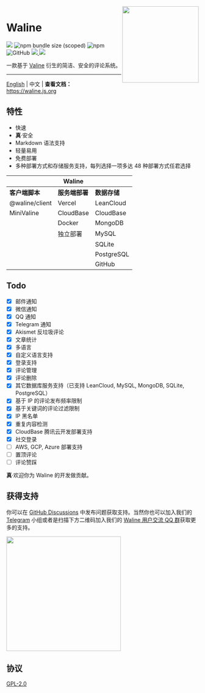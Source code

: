 <img src="./assets/waline.png" width='200' align="right" />

# Waline

![](https://img.shields.io/npm/v/@waline/vercel?color=critical&logo=npm&style=flat-square)
![npm bundle size (scoped)](https://img.shields.io/bundlephobia/minzip/@waline/client?style=flat-square&label=size)
![npm](https://img.shields.io/npm/dm/@waline/vercel?style=flat-square)
![GitHub](https://img.shields.io/github/license/lizheming/waline?style=flat-square)
[ ![](https://img.shields.io/badge/telegram-walinejs-2ca5e0?logo=telegram&style=flat-square) ](https://t.me/walinejs)
[![](https://img.shields.io/badge/QQ-673663898-25bdff?logo=tencent-qq&style=flat-square)](https://qm.qq.com/cgi-bin/qm/qr?k=rPZvq_EBfwQa6QZX7sToVlhH49c6ed0R&jump_from=webapi)

一款基于 [Valine](https://valine.js.org) 衍生的简洁、安全的评论系统。

---

[English](https://github.com/lizheming/waline/blob/master/README.md) | 中文 | **查看文档：** <https://waline.js.org>

## 特性

- 快速
- **真**·安全
- Markdown 语法支持
- 轻量易用
- 免费部署
- 多种部署方式和存储服务支持，每列选择一项多达 48 种部署方式任君选择

|                | Waline         |              |
| -------------- | -------------- | ------------ |
| **客户端脚本** | **服务端部署** | **数据存储** |
| @waline/client | Vercel         | LeanCloud    |
| MiniValine     | CloudBase      | CloudBase    |
|                | Docker         | MongoDB      |
|                | 独立部署       | MySQL        |
|                |                | SQLite       |
|                |                | PostgreSQL   |
|                |                | GitHub       |

## Todo

- [x] 邮件通知
- [x] 微信通知
- [x] QQ 通知
- [x] Telegram 通知
- [x] Akismet 反垃圾评论
- [x] 文章统计
- [x] 多语言
- [x] 自定义语言支持
- [x] 登录支持
- [x] 评论管理
- [x] 评论删除
- [x] 其它数据库服务支持（已支持 LeanCloud, MySQL, MongoDB, SQLite, PostgreSQL）
- [x] 基于 IP 的评论发布频率限制
- [x] 基于关键词的评论过滤限制
- [x] IP 黑名单
- [x] 重复内容检测
- [x] CloudBase 腾讯云开发部署支持
- [x] 社交登录
- [ ] AWS, GCP, Azure 部署支持
- [ ] 置顶评论
- [ ] 评论赞踩

**真**·欢迎你为 Waline 的开发做贡献。

## 获得支持

你可以在 [GitHub Discussions](https://github.com/lizheming/waline/discussions) 中发布问题获取支持。当然你也可以加入我们的 [Telegram](https://t.me/walinejs) 小组或者是扫描下方二维码加入我们的 [Waline 用户交流 QQ 群](https://qm.qq.com/cgi-bin/qm/qr?k=rPZvq_EBfwQa6QZX7sToVlhH49c6ed0R&jump_from=webapi)获取更多的支持。

<a href="https://qm.qq.com/cgi-bin/qm/qr?k=rPZvq_EBfwQa6QZX7sToVlhH49c6ed0R&jump_from=webapi" target="_blank">
  <img src="./assets/qqgroup.jpg" width="300" />
</a>

## 协议

[GPL-2.0](https://github.com/lizheming/Waline/blob/master/LICENSE)
